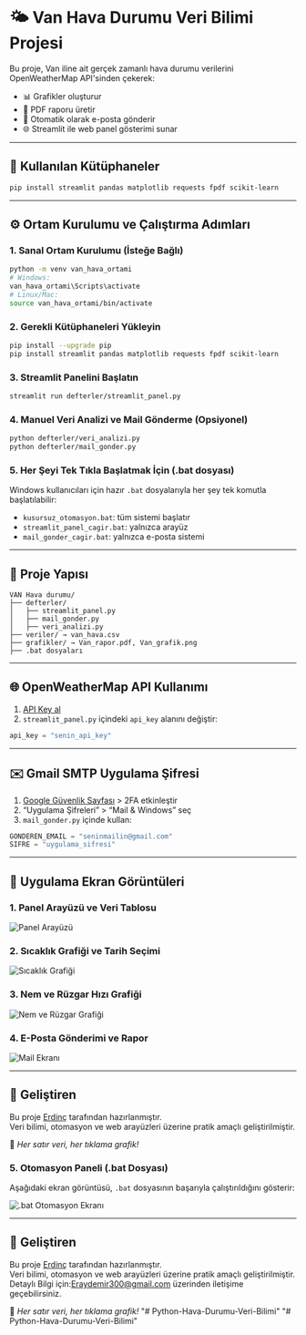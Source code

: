 
# 🌤️ Van Hava Durumu Veri Bilimi Projesi

Bu proje, Van iline ait gerçek zamanlı hava durumu verilerini OpenWeatherMap API'sinden çekerek:
- 📊 Grafikler oluşturur
- 📄 PDF raporu üretir
- 📧 Otomatik olarak e-posta gönderir
- 🌐 Streamlit ile web panel gösterimi sunar

---

## 🚀 Kullanılan Kütüphaneler

```bash
pip install streamlit pandas matplotlib requests fpdf scikit-learn
```

---

## ⚙️ Ortam Kurulumu ve Çalıştırma Adımları

### 1. Sanal Ortam Kurulumu (İsteğe Bağlı)
```bash
python -m venv van_hava_ortami
# Windows:
van_hava_ortami\Scripts\activate
# Linux/Mac:
source van_hava_ortami/bin/activate
```

### 2. Gerekli Kütüphaneleri Yükleyin
```bash
pip install --upgrade pip
pip install streamlit pandas matplotlib requests fpdf scikit-learn
```

### 3. Streamlit Panelini Başlatın
```bash
streamlit run defterler/streamlit_panel.py
```

### 4. Manuel Veri Analizi ve Mail Gönderme (Opsiyonel)
```bash
python defterler/veri_analizi.py
python defterler/mail_gonder.py
```

### 5. Her Şeyi Tek Tıkla Başlatmak İçin (.bat dosyası)
Windows kullanıcıları için hazır `.bat` dosyalarıyla her şey tek komutla başlatılabilir:

- `kusursuz_otomasyon.bat`: tüm sistemi başlatır
- `streamlit_panel_cagir.bat`: yalnızca arayüz
- `mail_gonder_cagir.bat`: yalnızca e-posta sistemi

---

## 📁 Proje Yapısı

```
VAN Hava durumu/
├── defterler/
│   ├── streamlit_panel.py
│   ├── mail_gonder.py
│   ├── veri_analizi.py
├── veriler/ → van_hava.csv
├── grafikler/ → Van_rapor.pdf, Van_grafik.png
├── .bat dosyaları
```

---

## 🌐 OpenWeatherMap API Kullanımı

1. [API Key al](https://openweathermap.org/city/298117)
2. `streamlit_panel.py` içindeki `api_key` alanını değiştir:
```python
api_key = "senin_api_key"
```

---

## ✉️ Gmail SMTP Uygulama Şifresi

1. [Google Güvenlik Sayfası](https://myaccount.google.com/security) > 2FA etkinleştir
2. “Uygulama Şifreleri” > “Mail & Windows” seç
3. `mail_gonder.py` içinde kullan:
```python
GONDEREN_EMAIL = "seninmailin@gmail.com"
SIFRE = "uygulama_sifresi"
```

---

## 📸 Uygulama Ekran Görüntüleri

### 1. Panel Arayüzü ve Veri Tablosu
![Panel Arayüzü](1.PNG)

### 2. Sıcaklık Grafiği ve Tarih Seçimi
![Sıcaklık Grafiği](2.PNG)

### 3. Nem ve Rüzgar Hızı Grafiği
![Nem ve Rüzgar Grafiği](3.PNG)

### 4. E-Posta Gönderimi ve Rapor
![Mail Ekranı](4.PNG)

---

## 🧠 Geliştiren

Bu proje [Erdinç](https://github.com/DmrErdinc) tarafından hazırlanmıştır.  
Veri bilimi, otomasyon ve web arayüzleri üzerine pratik amaçlı geliştirilmiştir.

📌 *Her satır veri, her tıklama grafik!*


### 5. Otomasyon Paneli (.bat Dosyası)
Aşağıdaki ekran görüntüsü, `.bat` dosyasının başarıyla çalıştırıldığını gösterir:

![.bat Otomasyon Ekranı](5.PNG)

---

## 🧠 Geliştiren

Bu proje [Erdinç](https://github.com/DmrErdinc) tarafından hazırlanmıştır.  
Veri bilimi, otomasyon ve web arayüzleri üzerine pratik amaçlı geliştirilmiştir.
Detaylı Bilgi için:Eraydemir300@gmail.com üzerinden iletişime geçebilirsiniz.

📌 *Her satır veri, her tıklama grafik!*
"# Python-Hava-Durumu-Veri-Bilimi" 
"# Python-Hava-Durumu-Veri-Bilimi" 
